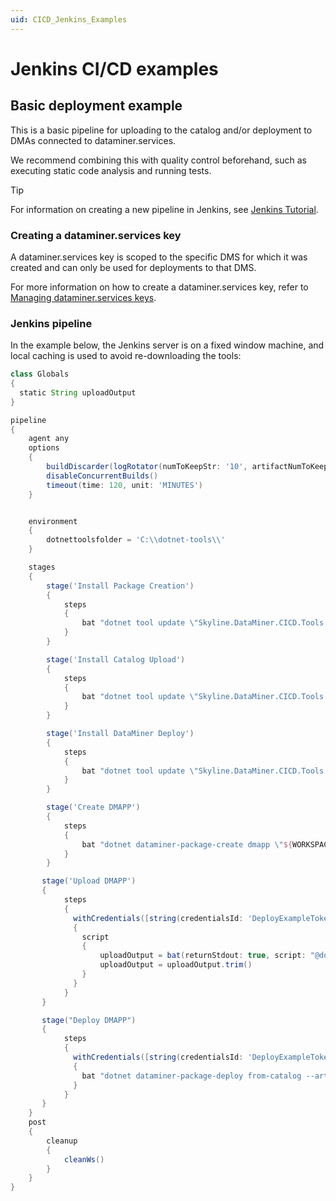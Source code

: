 ```yaml
---
uid: CICD_Jenkins_Examples
---
```


# Jenkins CI/CD examples

## Basic deployment example

This is a basic pipeline for uploading to the catalog and/or deployment to DMAs connected to dataminer.services.

We recommend combining this with quality control beforehand, such as executing static code analysis and running tests.

> [!TIP]
> For information on creating a new pipeline in Jenkins, see [Jenkins Tutorial](https://www.jenkins.io/doc/pipeline/tour/hello-world/).

### Creating a dataminer.services key

A dataminer.services key is scoped to the specific DMS for which it was created and can only be used for deployments to that DMS.

For more information on how to create a dataminer.services key, refer to [Managing dataminer.services keys](xref:Managing_DCP_keys).

### Jenkins pipeline

In the example below, the Jenkins server is on a fixed window machine, and local caching is used to avoid re-downloading the tools:

```groovy
class Globals
{
  static String uploadOutput
}

pipeline
{
    agent any
    options
    {
        buildDiscarder(logRotator(numToKeepStr: '10', artifactNumToKeepStr: '10'))
        disableConcurrentBuilds()
        timeout(time: 120, unit: 'MINUTES')
    }


    environment
    {
        dotnettoolsfolder = 'C:\\dotnet-tools\\'
    }

    stages
    {
        stage('Install Package Creation')
        {
            steps
            {
                bat "dotnet tool update \"Skyline.DataMiner.CICD.Tools.Packager\" --local"
            }
        }

        stage('Install Catalog Upload')
        {
            steps
            {
                bat "dotnet tool update \"Skyline.DataMiner.CICD.Tools.CatalogUpload\" --local"
            }
        }

        stage('Install DataMiner Deploy')
        {
            steps
            {
                bat "dotnet tool update \"Skyline.DataMiner.CICD.Tools.DataMinerDeploy\" --local"
            }
        }

        stage('Create DMAPP')
        {
            steps
            {
                bat "dotnet dataminer-package-create dmapp \"${WORKSPACE}\" --name HelloFromJenkins --output \"${WORKSPACE}\" --type automation"
            }
        }

       stage('Upload DMAPP')
       {
            steps
            {
              withCredentials([string(credentialsId: 'DeployExampleToken', variable: 'DATAMINER_CATALOG_TOKEN')])
              {
                script
                {
                    uploadOutput = bat(returnStdout: true, script: "@dotnet dataminer-catalog-upload --path-to-artifact \"${WORKSPACE}\\HelloFromJenkins.dmapp\"")
                    uploadOutput = uploadOutput.trim()
                }
              }
            }
       } 

       stage("Deploy DMAPP")
       {
            steps
            {
              withCredentials([string(credentialsId: 'DeployExampleToken', variable: 'DATAMINER_CATALOG_TOKEN')])
              {
                bat "dotnet dataminer-package-deploy from-catalog --artifact-id \"${uploadOutput}\""
              }
            }
       }
    }
    post
    {
        cleanup
        {
            cleanWs()
        }
    }
}
```
